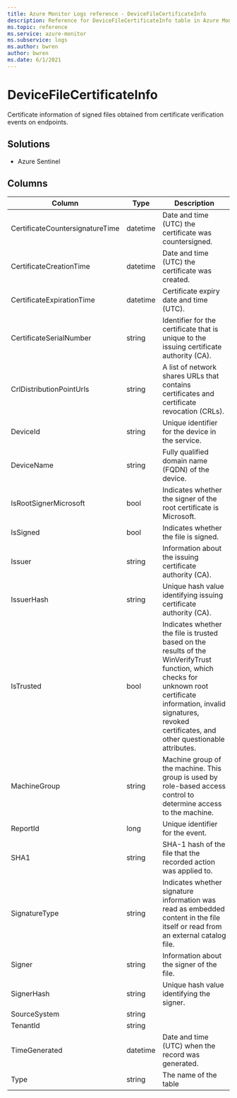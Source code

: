 ```yaml
---
title: Azure Monitor Logs reference - DeviceFileCertificateInfo
description: Reference for DeviceFileCertificateInfo table in Azure Monitor Logs.
ms.topic: reference
ms.service: azure-monitor
ms.subservice: logs
ms.author: bwren
author: bwren
ms.date: 6/1/2021
---
```


# DeviceFileCertificateInfo

 Certificate information of signed files obtained from certificate verification events on endpoints.

## Solutions

- Azure Sentinel




## Columns

|Column|Type|Description|
|---|---|---|
|CertificateCountersignatureTime|datetime|Date and time (UTC) the certificate was countersigned.|
|CertificateCreationTime|datetime|Date and time (UTC) the certificate was created.|
|CertificateExpirationTime|datetime|Certificate expiry date and time (UTC).|
|CertificateSerialNumber|string|Identifier for the certificate that is unique to the issuing certificate authority (CA).|
|CrlDistributionPointUrls|string|A list of network shares URLs that contains certificates and certificate revocation (CRLs).|
|DeviceId|string|Unique identifier for the device in the service.|
|DeviceName|string|Fully qualified domain name (FQDN) of the device.|
|IsRootSignerMicrosoft|bool|Indicates whether the signer of the root certificate is Microsoft.|
|IsSigned|bool|Indicates whether the file is signed.|
|Issuer|string|Information about the issuing certificate authority (CA).|
|IssuerHash|string|Unique hash value identifying issuing certificate authority (CA).|
|IsTrusted|bool|Indicates whether the file is trusted based on the results of the WinVerifyTrust function, which checks for unknown root certificate information, invalid signatures, revoked certificates, and other questionable attributes.|
|MachineGroup|string|Machine group of the machine. This group is used by role-based access control to determine access to the machine.|
|ReportId|long|Unique identifier for the event.|
|SHA1|string|SHA-1 hash of the file that the recorded action was applied to.|
|SignatureType|string|Indicates whether signature information was read as embedded content in the file itself or read from an external catalog file.|
|Signer|string|Information about the signer of the file.|
|SignerHash|string|Unique hash value identifying the signer.|
|SourceSystem|string||
|TenantId|string||
|TimeGenerated|datetime|Date and time (UTC) when the record was generated.|
|Type|string|The name of the table|
